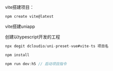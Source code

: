 vite搭建项目：

```jsx
npm create vite@latest
```

vite搭建uniapp

创建以typescript开发的工程

```jsx
npx degit dcloudio/uni-preset-vue#vite-ts 项目名

npm install

npm run dev:h5 // 启动项目指令
```